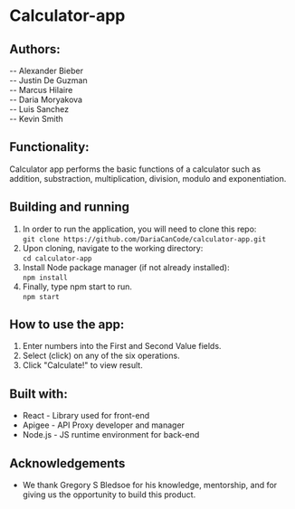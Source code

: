 # Calculator-app 

## Authors:
-- Alexander Bieber  
-- Justin De Guzman  
-- Marcus Hilaire  
-- Daria Moryakova  
-- Luis Sanchez  
-- Kevin Smith  

## Functionality:

Calculator app performs the basic functions of a calculator such as addition, substraction, multiplication, division, modulo and exponentiation. 

## Building and running
1. In order to run the application, you will need to clone this repo:  
```git clone https://github.com/DariaCanCode/calculator-app.git```
2. Upon cloning, navigate to the working directory:  
```cd calculator-app```
3. Install Node package manager (if not already installed):  
```npm install```
4. Finally, type npm start to run.  
```npm start```

## How to use the app:
1. Enter numbers into the First and Second Value fields.
2. Select (click) on any of the six operations.
3. Click "Calculate!" to view result.

## Built with:
* React - Library used for front-end
* Apigee - API Proxy developer and manager
* Node.js - JS runtime environment for back-end

## Acknowledgements
* We thank Gregory S Bledsoe for his knowledge, mentorship, and for giving us the opportunity to build this product.

